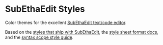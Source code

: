 # SubEthaEdit Styles

Color themes for the excellent [SubEthaEdit text/code editor](https://subethaedit.net).

Based on the [styles that ship with SubEthaEdit](https://github.com/subethaedit/SubEthaEdit/tree/develop/SubEthaEdit-Mac/Modes/Styles), the [style sheet format docs](https://github.com/subethaedit/SubEthaEdit-Modes/blob/master/Documentation/Styles/StyleSheetFormat.md), and the [syntax scope style guide](http://htmlpreview.github.io/?https://github.com/subethaedit/SubEthaEdit-Modes/blob/master/Documentation/Styles/SEEScopeDoc.html).
